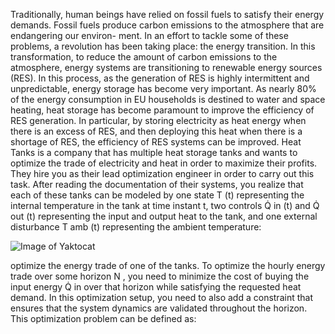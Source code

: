 Traditionally, human beings have relied on fossil fuels to satisfy their energy demands.
Fossil fuels produce carbon emissions to the atmosphere that are endangering our environ-
ment. In an effort to tackle some of these problems, a revolution has been taking place:
the energy transition. In this transformation, to reduce the amount of carbon emissions to
the atmosphere, energy systems are transitioning to renewable energy sources (RES). In this
process, as the generation of RES is highly intermittent and unpredictable, energy storage
has become very important. As nearly 80% of the energy consumption in EU households
is destined to water and space heating, heat storage has become paramount to improve the
efficiency of RES generation. In particular, by storing electricity as heat energy when there is
an excess of RES, and then deploying this heat when there is a shortage of RES, the efficiency
of RES systems can be improved.
Heat Tanks is a company that has multiple heat storage tanks and wants to optimize the
trade of electricity and heat in order to maximize their profits. They hire you as their lead
optimization engineer in order to carry out this task.
After reading the documentation of their systems, you realize that each of these tanks
can be modeled by one state T (t) representing the internal temperature in the tank at time
instant t, two controls Q̇ in (t) and Q̇ out (t) representing the input and output heat to the tank,
and one external disturbance T amb (t) representing the ambient temperature:

![Image of Yaktocat](https://github.com/kofori00/Optimizing-Energy-Trade-/blob/master/image.png)

optimize the energy trade of one of the tanks. To optimize
the hourly energy trade over some horizon N , you need to minimize the cost of buying
the input energy Q̇ in over that horizon while satisfying the requested heat demand.
In this optimization setup, you need to also add a constraint that ensures that the
system dynamics are validated throughout the horizon. This optimization problem can
be defined as:
